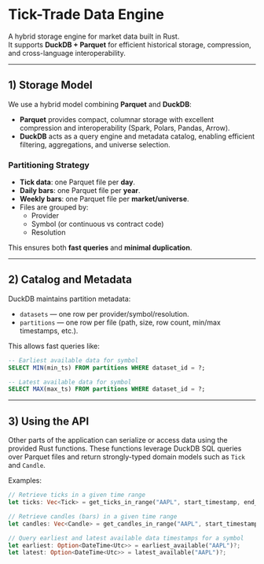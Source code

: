 # Tick-Trade Data Engine

A hybrid storage engine for market data built in Rust.  
It supports **DuckDB + Parquet** for efficient historical storage, compression, and cross-language interoperability.

---

## 1) Storage Model

We use a hybrid model combining **Parquet** and **DuckDB**:

- **Parquet** provides compact, columnar storage with excellent compression and interoperability (Spark, Polars, Pandas, Arrow).
- **DuckDB** acts as a query engine and metadata catalog, enabling efficient filtering, aggregations, and universe selection.

### Partitioning Strategy
- **Tick data**: one Parquet file per **day**.
- **Daily bars**: one Parquet file per **year**.
- **Weekly bars**: one Parquet file per **market/universe**.
- Files are grouped by:
    - Provider
    - Symbol (or continuous vs contract code)
    - Resolution

This ensures both **fast queries** and **minimal duplication**.

---

## 2) Catalog and Metadata

DuckDB maintains partition metadata:

- `datasets` — one row per provider/symbol/resolution.
- `partitions` — one row per file (path, size, row count, min/max timestamps, etc.).

This allows fast queries like:

```sql
-- Earliest available data for symbol
SELECT MIN(min_ts) FROM partitions WHERE dataset_id = ?;

-- Latest available data for symbol
SELECT MAX(max_ts) FROM partitions WHERE dataset_id = ?;
```

---

## 3) Using the API

Other parts of the application can serialize or access data using the provided Rust functions. These functions leverage DuckDB SQL queries over Parquet files and return strongly-typed domain models such as `Tick` and `Candle`.

Examples:

```rust
// Retrieve ticks in a given time range
let ticks: Vec<Tick> = get_ticks_in_range("AAPL", start_timestamp, end_timestamp)?;
```

```rust
// Retrieve candles (bars) in a given time range
let candles: Vec<Candle> = get_candles_in_range("AAPL", start_timestamp, end_timestamp)?;
```

```rust
// Query earliest and latest available data timestamps for a symbol
let earliest: Option<DateTime<Utc>> = earliest_available("AAPL")?;
let latest: Option<DateTime<Utc>> = latest_available("AAPL")?;
```